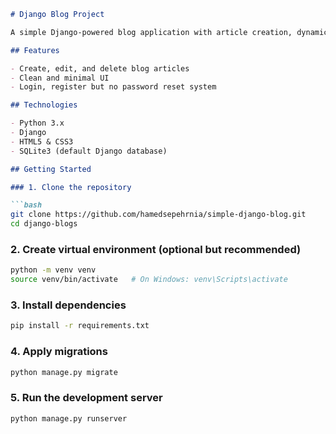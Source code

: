 ````markdown
# Django Blog Project

A simple Django-powered blog application with article creation, dynamic templates, and database integration. Perfect for learning and practicing Django web development.

## Features

- Create, edit, and delete blog articles
- Clean and minimal UI
- Login, register but no password reset system

## Technologies

- Python 3.x
- Django
- HTML5 & CSS3
- SQLite3 (default Django database)

## Getting Started

### 1. Clone the repository

```bash
git clone https://github.com/hamedsepehrnia/simple-django-blog.git
cd django-blogs
````

### 2. Create virtual environment (optional but recommended)

```bash
python -m venv venv
source venv/bin/activate   # On Windows: venv\Scripts\activate
```

### 3. Install dependencies

```bash
pip install -r requirements.txt
```

### 4. Apply migrations

```bash
python manage.py migrate
```

### 5. Run the development server

```bash
python manage.py runserver
```
